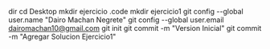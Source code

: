 dir 
cd Desktop
mkdir ejercicio
.code
mkdir ejercicio1
git config --global user.name "Dairo Machan Negrete"
git config --global user.email dairomachan10@gmail.com
git init
git commit -m "Version Inicial"
git commit -m "Agregar Solucion Ejercicio1"

